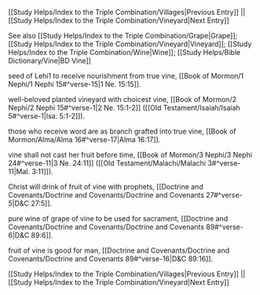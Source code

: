 [[Study Helps/Index to the Triple Combination/Villages|Previous Entry]]  ||  [[Study Helps/Index to the Triple Combination/Vineyard|Next Entry]]

 See also [[Study Helps/Index to the Triple Combination/Grape|Grape]]; [[Study Helps/Index to the Triple Combination/Vineyard|Vineyard]]; [[Study Helps/Index to the Triple Combination/Wine|Wine]]; [[Study Helps/Bible Dictionary/Vine|BD Vine]]

 seed of Lehi1 to receive nourishment from true vine, [[Book of Mormon/1 Nephi/1 Nephi 15#^verse-15|1 Ne. 15:15]].

 well-beloved planted vineyard with choicest vine, [[Book of Mormon/2 Nephi/2 Nephi 15#^verse-1|2 Ne. 15:1-2]] ([[Old Testament/Isaiah/Isaiah 5#^verse-1|Isa. 5:1-2]]).

 those who receive word are as branch grafted into true vine, [[Book of Mormon/Alma/Alma 16#^verse-17|Alma 16:17]].

 vine shall not cast her fruit before time, [[Book of Mormon/3 Nephi/3 Nephi 24#^verse-11|3 Ne. 24:11]] ([[Old Testament/Malachi/Malachi 3#^verse-11|Mal. 3:11]]).

 Christ will drink of fruit of vine with prophets, [[Doctrine and Covenants/Doctrine and Covenants/Doctrine and Covenants 27#^verse-5|D&C 27:5]].

 pure wine of grape of vine to be used for sacrament, [[Doctrine and Covenants/Doctrine and Covenants/Doctrine and Covenants 89#^verse-6|D&C 89:6]].

 fruit of vine is good for man, [[Doctrine and Covenants/Doctrine and Covenants/Doctrine and Covenants 89#^verse-16|D&C 89:16]].

[[Study Helps/Index to the Triple Combination/Villages|Previous Entry]]  ||  [[Study Helps/Index to the Triple Combination/Vineyard|Next Entry]]